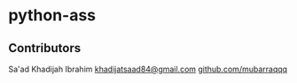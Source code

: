# python-ass
## Contributors
Sa'ad Khadijah Ibrahim
khadijatsaad84@gmail.com
[github.com/mubarraqqq](https://github.com/mubarraqqq)

